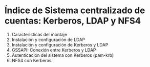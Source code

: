 # Índice de Sistema centralizado de cuentas: Kerberos, LDAP y NFS4

1. Características del montaje
2. Instalación y configuración de LDAP
3. Instalación y configuración de Kerberos y LDAP
4. GSSAPI: Conexión entre Kerberos y LDAP
5. Autenticación del sistema con Kerberos (pam-krb)
6. NFS4 con Kerberos